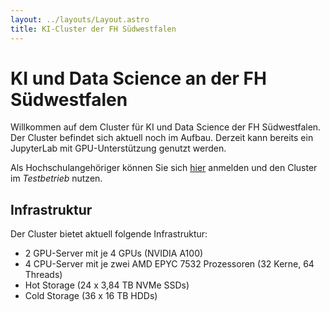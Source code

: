 ```yaml
---
layout: ../layouts/Layout.astro
title: KI-Cluster der FH Südwestfalen
---
```

# KI und  Data Science an der FH Südwestfalen 

Willkommen auf dem Cluster für KI und Data Science der FH Südwestfalen.
Der Cluster befindet sich aktuell noch im Aufbau. Derzeit kann bereits ein JupyterLab mit GPU-Unterstützung genutzt werden.

Als Hochschulangehöriger können Sie sich [hier](https://www.ki.fh-swf.de/jupyterhub) anmelden und den Cluster im *Testbetrieb* nutzen.

## Infrastruktur

Der Cluster bietet aktuell folgende Infrastruktur:
- 2 GPU-Server mit je 4 GPUs (NVIDIA A100)
- 4 CPU-Server mit je zwei AMD EPYC 7532 Prozessoren (32 Kerne, 64 Threads)
- Hot Storage (24 x 3,84 TB NVMe SSDs)
- Cold Storage (36 x 16 TB HDDs)

